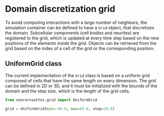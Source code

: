 # Domain discretization grid

To avoid computing interactions with a large number of neighbors, the simulation container
can be defined to have a `Grid` object, that discretizes the domain. Subcellular components
(cell bodies and neurites) are registered to the grid, which is updated at every time step
based on the new positions of the elements inside the grid. Objects can be retrieved from
the grid based on the index of a cell of the grid or the corresponding position.

## UniformGrid class

The current implementation of the `Grid` class is based on a uniform grid composed of cells
that have the same length on every dimension. The grid can be defined in 2D or 3D, and it must
be initialized with the bounds of the domain and the step size, which is the length of the
grid cells.

```python
from neurorosettes.grid import UniformGrid

grid = UniformGrid(min=-60.0, max=60.0, step=20.0)
```

